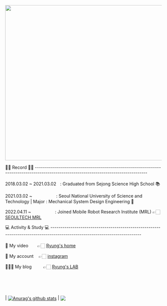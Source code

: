 
<img src="(https://ryung-lab.notion.site/image/https%3A%2F%2Fs3-us-west-2.amazonaws.com%2Fsecure.notion-static.com%2Fb53b7a64-9f0e-440e-b559-8c129177b6cc%2F%25EB%25B0%25B0%25EA%25B2%25BD%25ED%2599%2594%25EB%25A9%25B4.png?table=block&id=b479d7a1-27e4-41a9-bb0b-32c8d52f48ea&spaceId=5928c9b4-fc01-4de3-a0d5-47b0faef430f&width=2000&userId=&cache=v2)" width="1000" height="500">

👨‍🎓 Record 👨‍🎓 --------------------------------------------------------------------------------------------------------------------------------------
<br/>
<br/>
2018.03.02 ~ 2021.03.02ㅤ: Graduated from Sejong Science High School 📚 

2021.03.02 ~ㅤㅤㅤㅤㅤㅤ: Seoul National University of Science and Technology | Major : Mechanical System Design Engineering 🔧

2022.04.11 ~ㅤㅤㅤㅤㅤㅤ: Joined Mobile Robot Research Institute (MRL) 👉🏻 [SEOULTECH MRL](https://mrl.seoultech.ac.kr/index.do)
<br/>

💻 Activity & Study 💻 ---------------------------------------------------------------------------------------------------------------------------
<br/>
<br/>
 🎥 My video ㅤㅤ👉🏻  [Ryung's home](https://www.youtube.com/channel/UCc9LB4PyAS6IN5NbVJkC0cQ)

🤳 My account  ㅤ👉🏻  [instagram](https://www.instagram.com/ryung_official/)

👨🏻‍🏫 My blog  ㅤ ㅤ 👉🏻  [Ryung's LAB](https://ryung-lab.notion.site/Ryung-s-LAB-b479d7a127e441a9bb0b32c8d52f48ea)

<br/>
<br/>
<br/>
<br/>
| <a href="https://github.com/Ryung-coding/github-readme-stats"><img align="center" src="https://github-readme-stats.vercel.app/api?username=Ryung-coding&show_icons=true&include_all_commits=true&theme=dark&hide_border=true" alt="Anurag's github stats" /></a> | <a href="https://github.com/Ryung-coding/github-readme-stats"><img align="center" src="https://github-readme-stats.vercel.app/api/top-langs/?username=Ryung-coding&layout=compact&theme=dark&hide_border=true" /></a>

